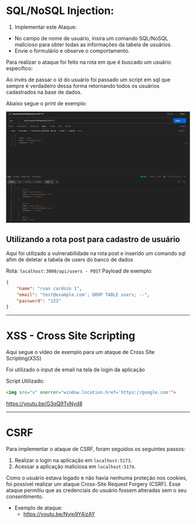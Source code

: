 # SQL/NoSQL Injection:
1) Implementar este Ataque:
- No campo de nome de usuário, insira um comando SQL/NoSQL malicioso para obter todas as informações da tabela de usuários.
- Envie o formulário e observe o comportamento.

Para realizar o ataque foi feito na rota em que é buscado um usuário específico:

Ao invés de passar o id do usuário foi passado um script em sql que sempre é verdadeiro dessa forma retornando todos os usuários cadastrados na base de dados.

Abaixo segue o print de exemplo:

![alt text](assets/image.png)

## Utilizando a rota post para cadastro de usuário

Aqui foi utilizado a vulnerabilidade na rota post e inserido um comando sql afim de deletar a tabela de users do banco de dados

Rota: `localhost:3000/api/users - POST`
Payload de exemplo: 
```json
{
    "name": "ruan cardozo 1",
    "email": "test@example.com'; DROP TABLE users; --",
    "password": "123" 
}
```

---

# XSS - Cross Site Scripting

Aqui segue o vídeo de exemplo para um ataque de Cross Site Scripting(XSS)

Foi utilizado o input de email na tela de login da aplicação

Script Utilizado: 
```html
<img src="x" onerror="window.location.href='https://google.com'">
```
https://youtu.be/G3qQ9TvNyd8

---

# CSRF

Para implementar o ataque de CSRF, foram seguidos os seguintes passos:

1. Realizar o login na aplicação em `localhost:5173`.
2. Acessar a aplicação maliciosa em `localhost:5174`.

Como o usuário estava logado e não havia nenhuma proteção nos cookies, foi possível realizar um ataque Cross-Site Request Forgery (CSRF). Esse ataque permitiu que as credenciais do usuário fossem alteradas sem o seu consentimento.

- Exemplo de ataque:
    - https://youtu.be/Nvjp9Y4izAY